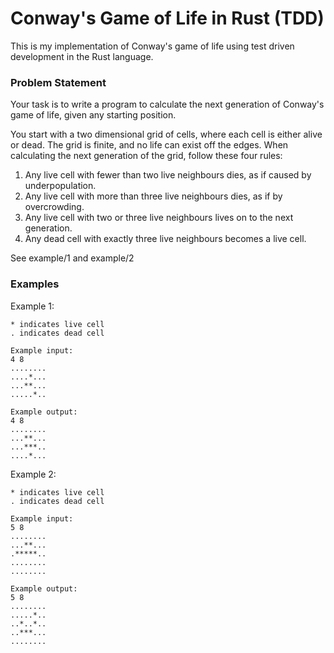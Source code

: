 # Conway's Game of Life in Rust (TDD)

This is my implementation of Conway's game of life using test driven development in the Rust language.


### Problem Statement 

Your task is to write a program to calculate the next generation of Conway's game of life, given any starting position.

You start with a two dimensional grid of cells, where each cell is either alive or dead. The grid is finite, and no life can exist off the edges. When calculating the next generation of the grid, follow these four rules:

1. Any live cell with fewer than two live neighbours dies, as if caused by underpopulation.
2. Any live cell with more than three live neighbours dies, as if by overcrowding.
3. Any live cell with two or three live neighbours lives on to the next generation.
4. Any dead cell with exactly three live neighbours becomes a live cell.

See example/1 and example/2


### Examples
Example 1:
```
* indicates live cell
. indicates dead cell

Example input:
4 8
........
....*...
...**...
.....*..

Example output:
4 8
........
...**...
...***..
....*...

```

Example 2:
```
* indicates live cell
. indicates dead cell

Example input:
5 8
........
...**...
.*****..
........
........

Example output:
5 8
........
.....*..
..*..*..
..***...
........

```